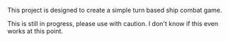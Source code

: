 This project is designed to create a simple turn based ship combat game.

This is still in progress, please use with caution. I don't know if this even works at this point.